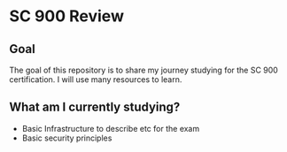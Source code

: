 # SC 900 Review

## Goal

The goal of this repository is to share my journey studying for the SC 900 certification. I will use many resources to learn.

## What am I currently studying?
- Basic Infrastructure to describe etc for the exam
- Basic security principles

